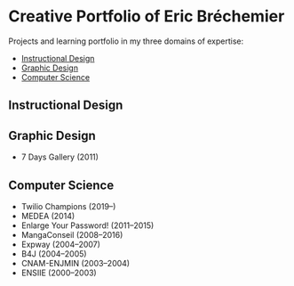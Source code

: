 # Creative Portfolio of Eric Bréchemier

Projects and learning portfolio in my three domains of expertise:

* [Instructional Design](#instructional-design)
* [Graphic Design](#graphic-design)
* [Computer Science](#computer-science)

## Instructional Design

## Graphic Design

* 7 Days Gallery (2011)

## Computer Science

* Twilio Champions (2019–)
* MEDEA (2014)
* Enlarge Your Password! (2011–2015)
* MangaConseil (2008–2016)
* Expway (2004–2007)
* B4J (2004–2005)
* CNAM-ENJMIN (2003–2004)
* ENSIIE (2000–2003)
